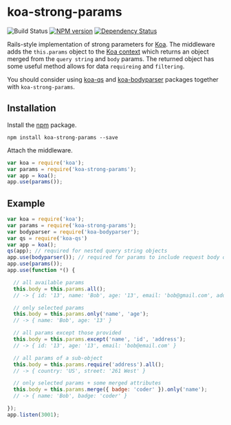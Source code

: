 # koa-strong-params

![Build Status](https://travis-ci.org/xpepermint/koa-strong-params.svg?branch=master)&nbsp;[![NPM version](https://badge.fury.io/js/koa-strong-params.svg)](http://badge.fury.io/js/koa-strong-params)&nbsp;[![Dependency Status](https://gemnasium.com/xpepermint/koa-strong-params.svg)](https://gemnasium.com/xpepermint/koa-strong-params)

Rails-style implementation of strong parameters for [Koa](https://github.com/koajs/koa). The middleware adds the `this.params` object to the [Koa context](http://koajs.com/#context) which returns an object merged from the `query string` and `body` params. The returned object has some useful method allows for data `requireing` and `filtering`.

You should consider using [koa-qs](https://www.npmjs.org/package/koa-qs) and [koa-bodyparser](https://www.npmjs.org/package/koa-bodyparser) packages together with `koa-strong-params`.

## Installation

Install the [npm](https://www.npmjs.org/package/koa-strong-params) package.

```
npm install koa-strong-params --save
```

Attach the middleware.

```js
var koa = require('koa');
var params = require('koa-strong-params');
var app = koa();
app.use(params());
```


## Example

```js
var koa = require('koa');
var params = require('koa-strong-params');
var bodyparser = require('koa-bodyparser');
var qs = require('koa-qs')
var app = koa();
qs(app); // required for nested query string objects
app.use(bodyparser()); // required for params to include request body objects
app.use(params());
app.use(function *() {

  // all available params
  this.body = this.params.all();
  // -> { id: '13', name: 'Bob', age: '13', email: 'bob@gmail.com', address: { country: 'US', street: '261 West' }}

  // only selected params
  this.body = this.params.only('name', 'age');
  // -> { name: 'Bob', age: '13' }

  // all params except those provided
  this.body = this.params.except('name', 'id', 'address');
  // -> { id: '13', age: '13', email: 'bob@email.com' }

  // all params of a sub-object
  this.body = this.params.require('address').all();
  // -> { country: 'US', street: '261 West' }

  // only selected params + some merged attributes
  this.body = this.params.merge({ badge: 'coder' }).only('name');
  // -> { name: 'Bob', badge: 'coder' }

});
app.listen(3001);
```
